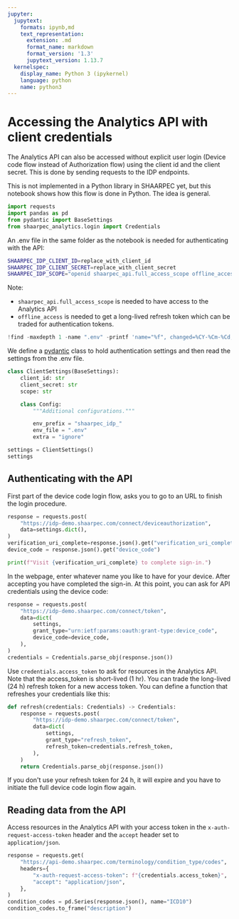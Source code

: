 ```yaml
---
jupyter:
  jupytext:
    formats: ipynb,md
    text_representation:
      extension: .md
      format_name: markdown
      format_version: '1.3'
      jupytext_version: 1.13.7
  kernelspec:
    display_name: Python 3 (ipykernel)
    language: python
    name: python3
---
```


# Accessing the Analytics API with client credentials

The Analytics API can also be accessed without explicit user login (Device code flow instead of Authorization flow) using the client id and the client secret. This is done by sending requests to the IDP endpoints. 

This is not implemented in a Python library in SHAARPEC yet, but this notebook shows how this flow is done in Python. The idea is general.

```python
import requests
import pandas as pd
from pydantic import BaseSettings
from shaarpec_analytics.login import Credentials
```

<!-- #region -->
An .env file in the same folder as the notebook is needed for authenticating with the API:
```bash
SHAARPEC_IDP_CLIENT_ID=replace_with_client_id
SHAARPEC_IDP_CLIENT_SECRET=replace_with_client_secret
SHAARPEC_IDP_SCOPE="openid shaarpec_api.full_access_scope offline_access"
```
Note:
- `shaarpec_api.full_access_scope` is needed to have access to the Analytics API
- `offline_access` is needed to get a long-lived refresh token which can be traded for authentication tokens.
<!-- #endregion -->

```python
!find -maxdepth 1 -name ".env" -printf 'name="%f", changed=%CY-%Cm-%Cd, size=%s'
```

We define a [pydantic](https://pydantic-docs.helpmanual.io) class to hold authentication settings and then read the settings from the .env file.

```python
class ClientSettings(BaseSettings):
    client_id: str
    client_secret: str
    scope: str

    class Config:
        """Additional configurations."""

        env_prefix = "shaarpec_idp_"
        env_file = ".env"
        extra = "ignore"
```

```python
settings = ClientSettings()
settings
```

## Authenticating with the API
First part of the device code login flow, asks you to go to an URL to finish the login procedure.

```python
response = requests.post(
    "https://idp-demo.shaarpec.com/connect/deviceauthorization",
    data=settings.dict(),
)
verification_uri_complete=response.json().get("verification_uri_complete")
device_code = response.json().get("device_code")

print(f"Visit {verification_uri_complete} to complete sign-in.")
```

In the webpage, enter whatever name you like to have for your device. After accepting you have completed the sign-in. At this point, you can ask for API credentials using the device code:

```python
response = requests.post(
    "https://idp-demo.shaarpec.com/connect/token",
    data=dict(
        settings,
        grant_type="urn:ietf:params:oauth:grant-type:device_code",
        device_code=device_code,
    ),
)
credentials = Credentials.parse_obj(response.json())
```

Use `credentials.access_token` to ask for resources in the Analytics API. Note that the access_token is short-lived (1 hr). You can trade the long-lived (24 h) refresh token for a new access token. You can define a function that refreshes your credentials like this:

```python
def refresh(credentials: Credentials) -> Credentials:
    response = requests.post(
        "https://idp-demo.shaarpec.com/connect/token",
        data=dict(
            settings,
            grant_type="refresh_token",
            refresh_token=credentials.refresh_token,
        ),
    )
    return Credentials.parse_obj(response.json())
```

If you don't use your refresh token for 24 h, it will expire and you have to initiate the full device code login flow again.


## Reading data from the API
Access resources in the Analytics API with your access token in the `x-auth-request-access-token` header and the `accept` header set to `application/json`.

```python
response = requests.get(
    "https://api-demo.shaarpec.com/terminology/condition_type/codes",
    headers={
        "x-auth-request-access-token": f"{credentials.access_token}",
        "accept": "application/json",
    },
)
condition_codes = pd.Series(response.json(), name="ICD10")
condition_codes.to_frame("description")
```
